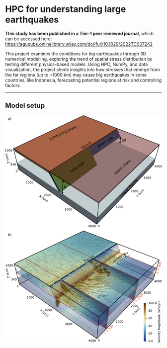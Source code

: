 # HPC for understanding large earthquakes

**This study has been published in a Tier-1 peer reviewed journal**, which can be accessed here: https://agupubs.onlinelibrary.wiley.com/doi/full/10.1029/2022TC007242

This project examines the conditions for big earthquakes through 3D numerical modelling, exploring the trend of spatial stress distribution by testing different physics-based models. Using HPC, NumPy, and data visualization, the project sheds insights into how stresses that emerge from the far regions (up to ~1000 km) may cause big earthquakes in some countries, like Indonesia, forecasting potential regions at risk and controlling factors.

-----------

## Model setup

![3D Modelling](images/model.png "3D Modelling")
